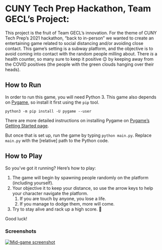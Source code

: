 # CUNY Tech Prep Hackathon, Team GECL’s Project: <Game Title>

This project is the fruit of Team GECL’s innovation. For the theme of CUNY Tech Prep’s 2021 hackathon, “back to in-person” we wanted to create an entertaining game related to social distancing and/or avoiding close contact. This game’s setting is a subway platform, and the objective is to avoid coming into contact with the random people milling about. There *is* a health counter, so many sure to keep it positive 😉 by keeping away from the COVID positives (the people with the green clouds hanging over their heads).

## How to Run

In order to run this game, you will need Python 3. This game also depends on [Pygame](https://www.pygame.org/), so install it first using the `pip` tool.

```
python3 -m pip install -U pygame --user
```

There are more detailed instructions on installing Pygame on [Pygame’s Getting Started page](https://www.pygame.org/wiki/GettingStarted).

But once that is set up, run the game by typing `python main.py`. Replace `main.py` with the [relative] path to the Python code.

## How to Play

So you’ve got it running? Here’s how to play:

1. The game will begin by spawning people randomly on the platform (including yourself).
2. Your objective it to keep your distance, so use the arrow keys to help your character navigate the platform.
   1. If you are touch by anyone, you lose a life.
   2. If you manage to dodge them, more will come.
3. Try to stay alive and rack up a high score. 🙂

Good luck!

### Screenshots
[![Mid-game screenshot](https://i.postimg.cc/KcwY6hjv/Screenshot.webp)](https://postimg.cc/0rGxS37L)
